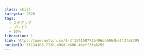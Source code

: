 ```yaml
---
class: skill
kairyoku: 2520
tags:
  - ステアップ
  - ブレイク
  - 10％
liberation: 1
link: https://www.notion.so/1-3f134168772b496db6964beff3fa8295
notionID: 3f134168-772b-496d-b696-4beff3fa8295
---
```


